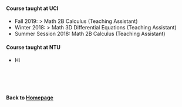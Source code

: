 #### Course taught at UCI

* Fall 2019:              >  Math 2B Calculus (Teaching Assistant)
* Winter 2018:            >  Math 3D Differential Equations (Teaching Assistant)
* Summer Session 2018:    Math 2B Calculus (Teaching Assistant) 


#### Course taught at NTU
* Hi



                        
<br />    
<br />
<br />
      
#### Back to [Homepage](https://chaominl.github.io)
